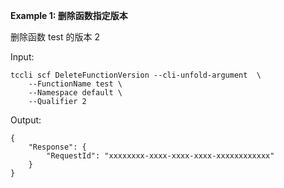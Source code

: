 **Example 1: 删除函数指定版本**

删除函数 test 的版本 2 

Input: 

```
tccli scf DeleteFunctionVersion --cli-unfold-argument  \
    --FunctionName test \
    --Namespace default \
    --Qualifier 2
```

Output: 
```
{
    "Response": {
        "RequestId": "xxxxxxxx-xxxx-xxxx-xxxx-xxxxxxxxxxxx"
    }
}
```

